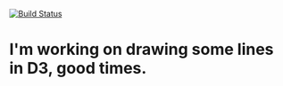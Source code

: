 [![Build Status](https://travis-ci.org/maxarvid/storytelling-lines.svg?branch=master)](https://travis-ci.org/maxarvid/storytelling-lines)

# I'm working on drawing some lines in D3, good times.
